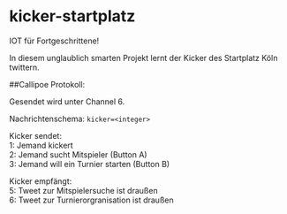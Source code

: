 # kicker-startplatz

IOT für Fortgeschrittene!

In diesem unglaublich smarten Projekt lernt der Kicker des Startplatz Köln twittern.


##Callipoe Protokoll:

Gesendet wird unter Channel 6.

Nachrichtenschema: `kicker=<integer>`  

Kicker sendet:  
1:  Jemand kickert  
2:  Jemand sucht Mitspieler (Button A)  
3:  Jemand will ein Turnier starten (Button B)  
  
Kicker empfängt:  
5:  Tweet zur Mitspielersuche ist draußen  
6:  Tweet zur Turnierorgranisation ist draußen  
